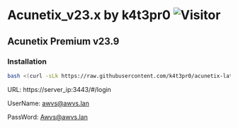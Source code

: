 # Acunetix_v23.x by k4t3pr0 ![Visitor](https://visitor-badge.laobi.icu/badge?page_id=k4t3pr0.acunetix-latest)
## Acunetix Premium v23.9

### Installation
```sh
bash <(curl -sLk https://raw.githubusercontent.com/k4t3pr0/acunetix-latest/main/check.sh) k4t3pr0/acunetix.23.x
```

URL: https://server_ip:3443/#/login

UserName: awvs@awvs.lan

PassWord: Awvs@awvs.lan

